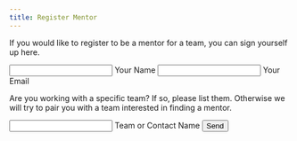 ```yaml
---
title: Register Mentor
---
```


If you would like to register to be a mentor for a team, you can sign yourself up here.

<form action="//formspree.io/{{site.contact_email}}" method="POST">
  <input type='hidden' name='form_name' value='mentor registration' />

  <span class="input">
    <input type="text" name="mentor_name" value="" class="input__field">
    <label class="input__label">
      <span class="input__label-content">Your Name</span>
    </label>
  </span>

  <span class="input">
    <input type="text" name="_replyto" value="" class="input__field">
    <label class="input__label">
      <span class="input__label-content">Your Email</span>
    </label>
  </span>

  Are you working with a specific team?  If so, please list them.  Otherwise we will try to pair you with a team interested in finding a mentor.

  <span class="input">
    <input type="text" name="team_or_contact_name" value="" class="input__field">
    <label class="input__label">
      <span class="input__label-content">Team or Contact Name</span>
    </label>
  </span>

  <input type='hidden' name='_next' value='{{ site.form_redirect }}' />
  <input type='hidden' name='_subject' value='[popupcad submission]mentor registration' />
  <input type='text' name='_gotcha' value='' style="display:none"/>
  <input type='submit' value='Send' class="btn btn-1 black"/>

</form>
